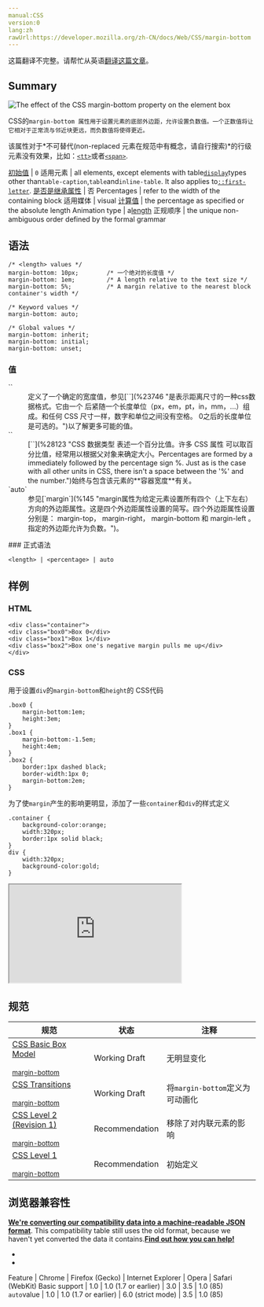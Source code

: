 ```yaml
---
manual:CSS
version:0
lang:zh
rawUrl:https://developer.mozilla.org/zh-CN/docs/Web/CSS/margin-bottom
---
```




这篇翻译不完整。请帮忙从英语[翻译这篇文章](%30871 "")。





## Summary<a name="Summary"></a>


![The effect of the CSS margin-bottom property on the element box](%30865.svg "")



CSS的`margin-bottom 属性用于设置元素的底部外边距，允许设置负数值。一个正数值将让它相对于正常流与邻近块更远，而负数值将使得更近。`



该属性对于*不可替代(non-replaced 元素在规范中有概念，请自行搜索)*的行级元素没有效果，比如：[`<tt>`](%30872 "HTML 电报文本元素 (<tt>) 产生一个内联元素，使用浏览器内置的 monotype 字体展示。这个元素用于给文本排版，使其等宽展示，就像电报那样。使用 <code> 元素来展示等宽文本可能更加普遍。")或者[`<span>`](%24248 "HTML <span> 元素是短语内容的通用行内容器，并没有任何特殊语义。可以使用它来编组元素以达到某种样式意图（通过使用类或者Id属性），或者这些元素有着共同的属性，比如lang。应该在没有其他合适的语义元素时才使用它。<span> 与 <div> 元素很相似，但 <div> 是一个 块元素 而 <span> 则是  行内元素 .").


[初始值](%28302 "") | `0` 
适用元素 | all elements, except elements with table[`display`](%27476 "display CSS属性指定用于元素的呈现框的类型。在 HTML 中，默认的 display 属性取决于 HTML 规范所描述的行为或浏览器/用户的默认样式表。在 XML中，其默认值为 inline。")types other than`table-caption`,`table`and`inline-table`. It also applies to[`::first-letter`](%27929 "CSS 伪元素 ::first-letter会选中某 block-level element（块级元素）第一行的第一个字母，并且文字所处的行之前没有其他内容（如图片和内联的表格） 。"). 
[是否是继承属性](%28299 "") | 否 
Percentages | refer to the width of the containing block 
适用媒体 | visual 
[计算值](%28304 "") | the percentage as specified or the absolute length 
Animation type | a[length](%28692 "Values of the <length> CSS data type are interpolated as real, floating-point numbers.") 
正规顺序 | the unique non-ambiguous order defined by the formal grammar 


## 语法<a name="Syntax"></a>

```
/* <length> values */
margin-bottom: 10px;        /* 一个绝对的长度值 */
margin-bottom: 1em;         /* A length relative to the text size */
margin-bottom: 5%;          /* A margin relative to the nearest block container's width */

/* Keyword values */
margin-bottom: auto;

/* Global values */
margin-bottom: inherit;
margin-bottom: initial;
margin-bottom: unset;
```

### 值<a name="Values"></a>
<dl><dt id=''>`<length>`</dt><dd>定义了一个确定的宽度值，参见[`<length>`](%23746 "是表示距离尺寸的一种css数据格式。它由一个 <number> 后紧随一个长度单位（px，em，pt，in，mm，...）组成。和任何 CSS 尺寸一样，数字和单位之间没有空格。<number> 0之后的长度单位是可选的。")以了解更多可能的值。</dd><dt id=''>`<percentage>`</dt><dd>[`<percentage>`](%28123 "CSS 数据类型 <percentage> 表述一个百分比值。许多 CSS 属性 可以取百分比值，经常用以根据父对象来确定大小。Percentages are formed by a <number> immediately followed by the percentage sign %. Just as is the case with all other units in CSS, there isn't a space between the '%' and the number.")始终与包含该元素的**容器宽度**有关。</dd><dt id=''>`auto`</dt><dd>参见[`margin`](%145 "margin属性为给定元素设置所有四个（上下左右）方向的外边距属性。这是四个外边距属性设置的简写。四个外边距属性设置分别是： margin-top， margin-right， margin-bottom 和 margin-left 。指定的外边距允许为负数。")。</dd></dl>
### 正式语法<a name="正式语法"></a>

```
<length> | <percentage> | auto
```

## 样例<a name="Example"></a>

### HTML<a name="HTML"></a>

```
<div class="container">
<div class="box0">Box 0</div>
<div class="box1">Box 1</div>
<div class="box2">Box one's negative margin pulls me up</div>
</div>
```

### CSS<a name="CSS"></a>


用于设置`div`的`margin-bottom`和`height`的 CSS代码


```
.box0 {
    margin-bottom:1em;
    height:3em;
}
.box1 {
    margin-bottom:-1.5em;
    height:4em;
}
.box2 {
    border:1px dashed black;
    border-width:1px 0;
    margin-bottom:2em;
}
```


为了使`margin`产生的影响更明显，添加了一些`container`和`div`的样式定义


```
.container {
    background-color:orange;
    width:320px;
    border:1px solid black;
}
div {
    width:320px;
    background-color:gold;
}
```


<iframe src='https://mdn.mozillademos.org/zh-CN/docs/Web/CSS/margin-bottom$samples/Example?revision=1279125' width='350' height='200'></iframe>



## 规范<a name="规范"></a>

规范 | 状态 | 注释 
 ---  |  ---  |  ---  | 
[CSS Basic Box Model<br></br><small>margin-bottom</small>](%30873 "") | Working Draft | 无明显变化 
[CSS Transitions<br></br><small>margin-bottom</small>](%29205 "") | Working Draft | 将`margin-bottom`定义为可动画化 
[CSS Level 2 (Revision 1)<br></br><small>margin-bottom</small>](%30839 "") | Recommendation | 移除了对内联元素的影响 
[CSS Level 1<br></br><small>margin-bottom</small>](%30874 "") | Recommendation | 初始定义 


## 浏览器兼容性<a name="Browser_Compatibility"></a>


**[We&#39;re converting our compatibility data into a machine-readable JSON format](%3344 "")**. This compatibility table still uses the old format, because we haven&#39;t yet converted the data it contains.**[Find out how you can help!](%3392 "")**


* 
* 

Feature | Chrome | Firefox (Gecko) | Internet Explorer | Opera | Safari (WebKit) 
Basic support | 1.0 | 1.0 (1.7 or earlier) | 3.0 | 3.5 | 1.0 (85) 
`auto`value | 1.0 | 1.0 (1.7 or earlier) | 6.0 (strict mode) | 3.5 | 1.0 (85) 







